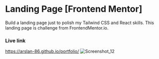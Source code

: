 # Landing Page [Frontend Mentor]
Build a landing page just to polish my Tailwind CSS and React skills. This landing page is challenge from FrontendMentor.io.
### Live link
https://arslan-86.github.io/portfolio/
![Screenshot_12](https://user-images.githubusercontent.com/111128880/229642107-ccfd3a69-6f34-4588-8f08-da56941ce0fb.png)
